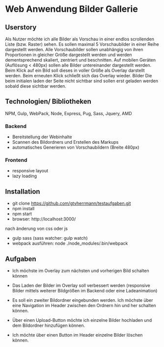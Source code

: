 # Web Anwendung Bilder Gallerie

## Userstory
Als Nutzer möchte ich alle Bilder als Vorschau in einer endlos scrollenden Liste (bzw. Raster) sehen. Es sollen maximal 5 Vorschaubilder in einer Reihe dargestellt werden. 
Alle Vorschaubilder sollen unabhängig von ihren Proportionen in gleicher Größe dargestellt werden und werden dementsprechend skaliert, zentriert und beschnitten.
Auf mobilen Geräten (Auflösung < 480px) sollen alle Bilder untereinander dargestellt werden.
Beim Klick auf ein Bild soll dieses in voller Größe als Overlay darstellt werden.
Beim erneuten Klick schließt sich das Overlay wieder.
Bilder Die beim initialen laden der Seite nicht sichtbar sind sollen erst geladen werden sobald diese sichtbar werden.

## Technologien/ Bibliotheken
NPM, Gulp, WebPack, Node, Express, Pug, Sass, Jquery, AMD


### Backend
* Bereitstellung der Webinhalte
* Scannen des Bildordners und Erstellen des Markups 
* automatisches Generieren von Vorschaubildern (Breite 480px)

### Frontend
* responsive layout
* lazy loading

## Installation

* git clone https://github.com/gtvherrmann/testaufgaben.git
* npm install
* npm start
* browser: http://localhost:3000/

nach änderung von css oder js 
* gulp sass (sass watcher: gulp watch) 
* webpack ausführen: node ./node_modules/.bin/webpack

## Aufgaben

* Ich möchste im Overlay zum nächsten und vorherigen Bild schalten können 

* Das Laden der Bilder im Overlay soll verbessert werden (responsive Bilder mittels weiterer Bildgrößen im Backend oder eine Ladeanimation)

* Es soll ein zweiter Bildordner eingebunden werden. Ich möchste über eine Navigation im Header zwischen den Ordnern hin und her schalten können.

* Über einen Upload-Button möchte ich einzelne Bilder hochladen und dem Bildordner hinzufügen können.

* Ich möchte über einen Button im Header einzelne Bilder löschen können. 

